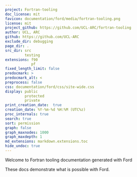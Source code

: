 ```yaml
---
project: Fortran-tooling
doc_license: mit
favicon: documentation/ford/media/fortran-tooling.png
license: mit
project_github: https://github.com/UCL-ARC/fortran-tooling
author: UCL, ARC
github: https://github.com/UCL-ARC
exclude_dir: debugging
page_dir: .
src_dir: src
         testing
extensions: f90
            pf
fixed_length_limit: false
predocmark: >
predocmark_alt: <
preprocess: false
css: documentation/ford/css/site-wide.css
display: public
         protected
         private
print_creation_date:  true
creation_date: %Y-%m-%d %H:%M (UTC%z)
proc_internals: true
search: true
sort: permission
graph: false
graph_maxnodes: 1000
graph_maxdepth: 1
md_extensions: markdown.extensions.toc
hide_undoc: true
---
```


Welcome to Fortran tooling documentation generated with Ford

These docs demonstrate what is possible with Ford.
